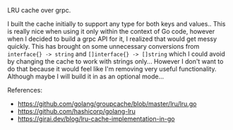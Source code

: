 LRU cache over grpc.

I built the cache initially to support any type for both keys and values.. This is really nice when using it only within the context of Go code, however when I decided to build a grpc API for it, I realized that would get messy quickly. This has brought on some unnecessary conversions from `interface{} -> string` and `[]interface{} -> []string` which I could avoid by changing the cache to work with strings only... However I don't want to do that because it would feel like I'm removing very useful functionality. Although maybe I will build it in as an optional mode...

References:
- https://github.com/golang/groupcache/blob/master/lru/lru.go
- https://github.com/hashicorp/golang-lru
- https://girai.dev/blog/lru-cache-implementation-in-go